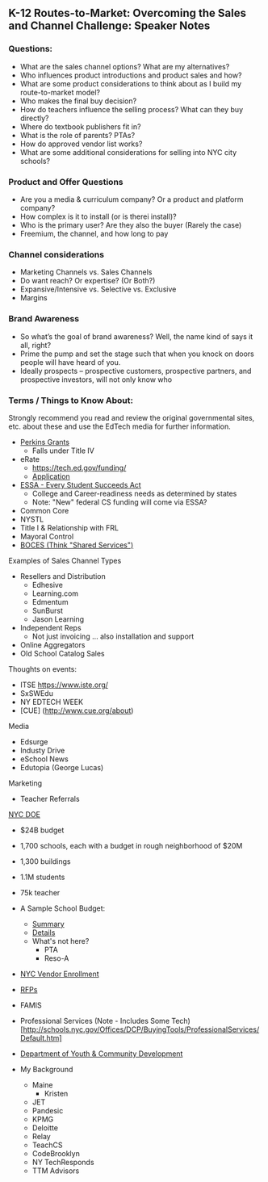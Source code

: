 ## K-12 Routes-to-Market: Overcoming the Sales and Channel Challenge: Speaker Notes

### Questions:
* What are the sales channel options? What are my alternatives?
* Who influences product introductions and product sales and how?
* What are some product considerations to think about as I build my route-to-market model?
* Who makes the final buy decision?
* How do teachers influence the selling process? What can they buy directly?
* Where do textbook publishers fit in?
* What is the role of parents? PTAs?
* How do approved vendor list works?
* What are some additional considerations for selling into NYC city schools?

### Product and Offer Questions
* Are you a media & curriculum company? Or a product and platform company?
* How complex is it to install (or is therei install)?
* Who is the primary user? Are they also the buyer (Rarely the case)
* Freemium, the channel, and how long to pay

### Channel considerations
* Marketing Channels vs. Sales Channels
* Do want reach? Or expertise? (Or Both?)
* Expansive/Intensive vs. Selective vs. Exclusive
* Margins


### Brand Awareness
* So what’s the goal of brand awareness? Well, the name kind of says it all, right?
* Prime the pump and set the stage such that when you knock on doors people will have heard of you.
* Ideally prospects – prospective customers, prospective partners, and prospective investors, will not only know who

### Terms / Things to Know About:
Strongly recommend you read and review the original governmental sites, etc. about these and use the EdTech media for further information.
* [Perkins Grants](http://cte.ed.gov/legislation/about-perkins-iv)
	* Falls under Title IV
* eRate
	* https://tech.ed.gov/funding/
	* [Application](http://www.universalservice.org/sl/tools/apply-to-erate/default.aspx)
* [ESSA - Every Student Succeeds Act](https://www.ed.gov/essa)
	* College and Career-readiness needs as determined by states
	* Note: "New" federal CS funding will come via ESSA?
* Common Core
* NYSTL
* Title I & Relationship with FRL
* Mayoral Control
* [BOCES (Think "Shared Services")](http://www.boces.org/about-boces/)


Examples of Sales Channel Types
* Resellers and Distribution
	* Edhesive
	* Learning.com
	* Edmentum
	* SunBurst
	* Jason Learning
* Independent Reps
	* Not just invoicing ... also installation and support
* Online Aggregators
* Old School Catalog Sales


Thoughts on events:
* ITSE https://www.iste.org/
* SxSWEdu
* NY EDTECH WEEK
* [CUE] (http://www.cue.org/about)

Media
* Edsurge
* Industy Drive
* eSchool News
* Edutopia (George Lucas)

Marketing
* Teacher Referrals


[NYC DOE](http://schools.nyc.gov/Offices/DCp/default.htm)
* $24B budget
* 1,700 schools, each with a budget in rough neighborhood of $20M
* 1,300 buildings
* 1.1M students
* 75k teacher
* A Sample School Budget:
 	* [Summary](http://schools.nyc.gov/SchoolPortals/13/K282/AboutUs/Statistics/expenditures.htm)
	* [Details](https://www.nycenet.edu/offices/d_chanc_oper/budget/exp01/y2015_2016/function.asp?LCMS=K282&search=K282&schoolgo=Go&prior=search)
	* What's not here?
		* PTA
		* Reso-A


* [NYC Vendor Enrollment](http://www.nyc.gov/html/selltonyc/html/sell/enrollment.shtml)
* [RFPs](http://schools.nyc.gov/Offices/DCP/Vendor/RFP/Default.htm)
* FAMIS
* Professional Services (Note - Includes Some Tech)[http://schools.nyc.gov/Offices/DCP/BuyingTools/ProfessionalServices/Default.htm]
* [Department of Youth & Community Development](https://www1.nyc.gov/site/dycd/services/after-school.page)




* My Background
	* Maine
		* Kristen
	* JET
	* Pandesic
	* KPMG
	* Deloitte
	* Relay
	* TeachCS
	* CodeBrooklyn
	* NY TechResponds
	* TTM Advisors
